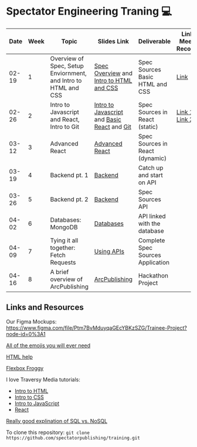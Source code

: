 # Spectator Engineering Traning :computer:

| Date | Week | Topic | Slides Link | Deliverable | Link to Meeting Recording | EM |
| --- | --- | --- | --- | --- | --- | --- |
| 02-19 | 1 | Overview of Spec, Setup Enviornment, and Intro to HTML and CSS | [Spec Overview](https://docs.google.com/presentation/d/18BK22ONbI4FlkKyrp7SkQc_FgFPYBim75shaHAu-YLA/edit?usp=sharing) and [Intro to HTML and CSS](https://docs.google.com/presentation/d/1UasEgAn-pmmOke6d_QfOh9bKDnASUNwXtaKLxMnAZu4/edit?usp=sharing) | Spec Sources Basic HTML and CSS | [Link](https://columbiauniversity.zoom.us/rec/play/r8J08oFxwwQnv6Xyuj4f0uZ83LXsWd_tuKw1IFsdYWbdo-pFfr0dnEzOUFwJNLWNmHD9nfw--qZ_oMJX.AvZV2-bAhOTGs1PZ?continueMode=true&_x_zm_rtaid=bU6vkAWoSCyylUW28YPJfw.1633568317265.8afde2163c73ec225a5707f3eee2dd2e&_x_zm_rhtaid=503)| Erin | 
| 02-26 | 2 | Intro to Javascript and React, Intro to Git | [Intro to Javascript](https://docs.google.com/presentation/d/1ZdvsbhUxTANFl2P1xppMcT49mak08gvFjxO06kFWYkM/edit?usp=sharing) and [Basic React](https://docs.google.com/presentation/d/1QvmYgZIw12dPkroMbzhsLc1Xfgs8EjKtWW0ouQFUBWU/edit?usp=sharing) and [Git](https://docs.google.com/presentation/d/108E-x5ilgn7qnA91_Kj4mG3-iVRUG7xublKCzfEtBcA/edit?usp=sharing) | Spec Sources in React (static) | [Link 1](https://columbiauniversity.zoom.us/rec/share/PXm8C3EIFAofT0vvA-Nv-Xa0899faXjfOQhHFF6oTXhzkW5Pmy_tvYYE6T8hItgi.HPMBjBC4HBGL47D1), [Link 2](https://columbiauniversity.zoom.us/rec/share/MegOPsvH9xjsVnYHYyAyAUKuiH43kyG9k0ZonbvXqGjkLvqXG-jT78J9JmDbB0xQ.zsugKs-i31ytBsAH) | Caroline |
| 03-12 | 3 | Advanced React | [Advanced React](https://docs.google.com/presentation/d/109h98pvCjivxpGiUvS41ptb9upsWtJOSV3MSq31cDpI/edit?usp=sharing) | Spec Sources in React (dynamic) | | Erin | 
| 03-19 | 4 | Backend pt. 1 | [Backend](https://docs.google.com/presentation/d/1_B2j1PoEz6sAXqUzVD4LUp5uOKNFioTp0iVxHIFZKBs/edit?usp=sharing) | Catch up and start on API | | Yu-Chen |
| 03-26 | 5 | Backend pt. 2 | [Backend](https://docs.google.com/presentation/d/1_B2j1PoEz6sAXqUzVD4LUp5uOKNFioTp0iVxHIFZKBs/edit?usp=sharing) | Spec Sources API |  | Francesca |
| 04-02 | 6 | Databases: MongoDB | [Databases](https://docs.google.com/presentation/d/18kOuwIx78VhuUiNEGY3cvIeRKozTH6NfSH-pzB0D1CA/edit?usp=sharing) | API linked with the database | | Yunlan |
| 04-09 | 7 | Tying it all together: Fetch Requests | [Using APIs](https://docs.google.com/presentation/d/11bajh_TN5W9us4MkwyEkQGhhv8JSPP8SZrprFym2DA4/edit?usp=sharing) | Complete Spec Sources Application | | Laura |
| 04-16 | 8 | A brief overview of ArcPublishing | [ArcPublishing](https://docs.google.com/presentation/d/1e6bRwxYTGyfXXYH-e527HM7pS-ZhF6HvWjNeDhI-xds/edit?usp=sharing) | Hackathon Project |  | Erin |

## Links and Resources
Our Figma Mockups: https://www.figma.com/file/Ptm7BvMduyqaGEcYBKzSZG/Trainee-Project?node-id=0%3A1

[All of the emojis you will ever need](https://gist.github.com/rxaviers/7360908)

[HTML help](https://www.w3schools.com/html/default.asp)

[Flexbox Froggy](https://flexboxfroggy.com/)

I love Traversy Media tutorials:
- [Intro to HTML](https://www.youtube.com/watch?v=UB1O30fR-EE&list=PLillGF-RfqbZTASqIqdvm1R5mLrQq79CU)
- [Intro to CSS](https://www.youtube.com/watch?v=yfoY53QXEnI&list=PLillGF-RfqbZTASqIqdvm1R5mLrQq79CU&index=2)
- [Intro to JavaScript](https://www.youtube.com/watch?v=hdI2bqOjy3c&list=PLillGF-RfqbbnEGy3ROiLWk7JMCuSyQtX)
- [React](https://www.youtube.com/watch?v=w7ejDZ8SWv8)


[Really good explination of SQL vs. NoSQL](https://www.mongodb.com/nosql-explained/nosql-vs-sql)


To clone this repository:
`git clone https://github.com/spectatorpublishing/training.git`

